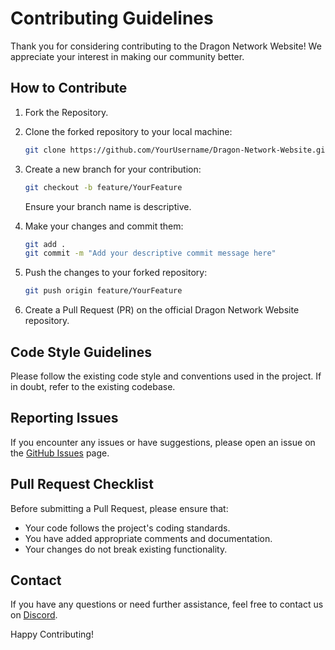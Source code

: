 # Contributing Guidelines

Thank you for considering contributing to the Dragon Network Website! We appreciate your interest in making our community better.

## How to Contribute

1. Fork the Repository.

2. Clone the forked repository to your local machine:

   ```bash
   git clone https://github.com/YourUsername/Dragon-Network-Website.git
   ```

3. Create a new branch for your contribution:

   ```bash
   git checkout -b feature/YourFeature
   ```

   Ensure your branch name is descriptive.

4. Make your changes and commit them:

   ```bash
   git add .
   git commit -m "Add your descriptive commit message here"
   ```

5. Push the changes to your forked repository:

   ```bash
   git push origin feature/YourFeature
   ```

6. Create a Pull Request (PR) on the official Dragon Network Website repository.

## Code Style Guidelines

Please follow the existing code style and conventions used in the project. If in doubt, refer to the existing codebase.

## Reporting Issues

If you encounter any issues or have suggestions, please open an issue on the [GitHub Issues](https://github.com/Dragon-Network-Minecraft/Dragon-Network-Website/issues) page.

## Pull Request Checklist

Before submitting a Pull Request, please ensure that:

- Your code follows the project's coding standards.
- You have added appropriate comments and documentation.
- Your changes do not break existing functionality.

## Contact

If you have any questions or need further assistance, feel free to contact us on [Discord](https://discord.gg/CQsNFK6t4U).

Happy Contributing!
